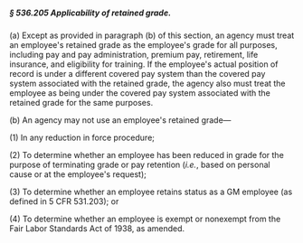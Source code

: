 ##### § 536.205 Applicability of retained grade. #####

(a) Except as provided in paragraph (b) of this section, an agency must treat an employee's retained grade as the employee's grade for all purposes, including pay and pay administration, premium pay, retirement, life insurance, and eligibility for training. If the employee's actual position of record is under a different covered pay system than the covered pay system associated with the retained grade, the agency also must treat the employee as being under the covered pay system associated with the retained grade for the same purposes.

(b) An agency may not use an employee's retained grade—

(1) In any reduction in force procedure;

(2) To determine whether an employee has been reduced in grade for the purpose of terminating grade or pay retention (*i.e.*, based on personal cause or at the employee's request);

(3) To determine whether an employee retains status as a GM employee (as defined in 5 CFR 531.203); or

(4) To determine whether an employee is exempt or nonexempt from the Fair Labor Standards Act of 1938, as amended.